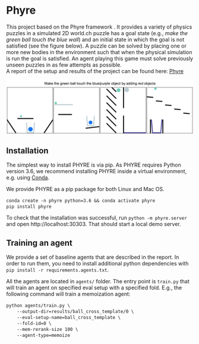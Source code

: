 # Phyre

This project based on the Phyre framework [](https://github.com/facebookresearch/phyre). It provides a variety of physics puzzles in a simulated 2D world.ch puzzle
has a goal state (e.g., *make the green ball touch the blue wall*) and an initial state in which the goal is not satisfied (see the figure below). A puzzle can be solved by placing one or more new bodies in the environment such that when the physical simulation is run the goal is satisfied. An agent
playing this game must solve previously unseen puzzles in as few attempts as possible.\
A report of the setup and results of the project can be found here: [Phyre](report/Phyre)

![phyre](imgs/phyre_tasks.gif)

## Installation
The simplest way to install PHYRE is via pip. As PHYRE requires Python version 3.6, we recommend installing PHYRE inside a virtual environment, e.g. using [Conda](https://docs.conda.io/en/latest/).

 We provide PHYRE as a pip package for both Linux and Mac OS.

```(bash)
conda create -n phyre python=3.6 && conda activate phyre
pip install phyre
```

To check that the installation was successful, run `python -m phyre.server` and open http://localhost:30303. That should start a local demo server.

## Training an agent
We provide a set of baseline agents that are described in the report.
In order to run them, you need to install additional python dependencies with `pip install -r requirements.agents.txt`.

All the agents are located in `agents/` folder. The entry point is `train.py`
that will train an agent on specified eval setup with a specified fold.
E.g., the following command will train a memoization agent:

```(bash)
python agents/train.py \
    --output-dir=results/ball_cross_template/0 \
    --eval-setup-name=ball_cross_template \
    --fold-id=0 \
    --mem-rerank-size 100 \
    --agent-type=memoize
```

